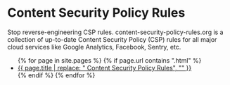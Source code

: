 # Content Security Policy Rules

Stop reverse-engineering CSP rules. content-security-policy-rules.org is a collection of up-to-date Content Security Policy (CSP) rules for all major cloud services like Google Analytics, Facebook, Sentry, etc.

<ul>
{% for page in site.pages %}
  {% if page.url contains ".html" %}
    <li><a href="{{ page.url }}">{{ page.title | replace: " Content Security Policy Rules", "" }}</a></li>
  {% endif %}
{% endfor %}
</ul>
